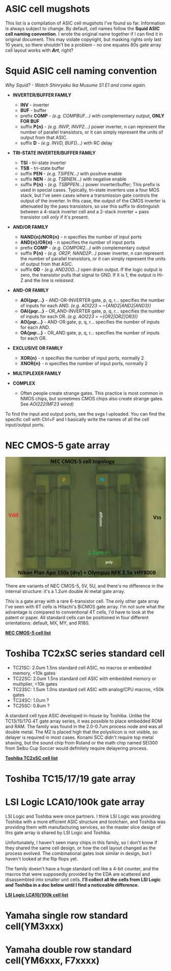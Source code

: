 # ASIC cell mugshots
This list is a compilation of ASIC cell mugshots I've found so far. Information is always subject to change. By default, cell names follow the <b>Squid ASIC cell naming convention</b>. I wrote the original name together if I can find it in original document. This may violate copyright, but masking rights only last 10 years, so there shouldn't be a problem - no one equates 80s gate array cell layout works with <i><b>Art</b></i>, right? 

# Squid ASIC cell naming convention
<i>Why Squid? - Watch Shinryaku Ika Musume S1 E1 and come again.</i>

- **INVERTER/BUFFER FAMILY**
    - **INV** - inverter
    - **BUF** - buffer
    - prefix **COMP** - _(e.g. COMPBUF...)_ with complementary output, **ONLY FOR BUF** 
    - suffix **P{n}** - _(e.g. INVP, INVP2...)_ power inverter, n can represent the number of parallel transistors, or it can simply represent the units of output from that ASIC.
    - suffix **D** - _(e.g. INVD, BUFD...)_ with RC delay

- **TRI-STATE INVERTER/BUFFER FAMILY**
    - **TSI** - tri-state inverter
    - **TSB** - tri-state buffer
    - suffix **PEN** - _(e.g. TSIPEN...)_ with positive enable
    - suffix **NEN** - _(e.g. TSBNEN...)_ with negative enable
    - suffix **P{n}** - _(e.g. TSBPPEN...)_ power inverter/buffer; This prefix is used in special cases. Typically, tri-state inverters use a four MOS stack, but I've seen cases where a transmission gate controls the output of the inverter. In this case, the output of the CMOS inverter is attenuated by the pass transistors, so use this suffix to distinguish between a 4-stack inverter cell and a 2-stack inverter + pass transistor cell _only_ if it's present.

- **AND/OR FAMILY**
    - **NAND{n}/NOR{n}** - n specifies the number of input ports
    - **AND{n}/OR{n}** - n specifies the number of input ports
    - prefix **COMP** - _(e.g. COMPOR2...)_ with complementary output
    - suffix **P{n}** - _(e.g. OR2P, NAND2P...)_ power inverter, n can represent the number of parallel transistors, or it can simply represent the units of output from that ASIC.
    - suffix **OD** - _(e.g. AND2OD...)_ open drain output. If the logic output is zero, the transistor pulls that signal to GND. If it is 1, the output is Hi-Z and the line is _released_.

- **AND-OR FAMILY**
    - **AOI{pqr...}** - AND-OR-INVERTER gate, p, q, r... specifies the number of inputs for each AND. _(e.g. AOI223 = ~{AND2|AND2|AND3})_
    - **OAI{pqr...}** - OR_AND-INVERTER gate, p, q, r... specifies the number of inputs for each OR. _(e.g. AOI223 = ~{OR2|OR2|OR3})_
    - **AO{pqr...}** - AND-OR gate, p, q, r... specifies the number of inputs for each AND.
    - **OA{pqr...}** - OR_AND gate, p, q, r... specifies the number of inputs for each OR.

- **EXCLUSIVE OR FAMILY**
    - **XOR{n}** - n specifies the number of input ports, normally 2
    - **XNOR{n}** - n specifies the number of input ports, normally 2

- **MULTIPLEXER FAMILY**

- **COMPLEX**
    - Often people create strange gates. This practice is most common in NMOS chips, but sometimes CMOS chips also create strange gates. See _AOI222(MF23 wired)_

To find the input and output ports, see the svgs I uploaded. You can find the specific cell with Ctrl+F and I basically write the names of all the cell input/output ports.

# NEC CMOS-5 gate array
<p align=center><img alt="LSI Logic SCAN power flip flop" src="./assets_list_main/nec_cmos5_topology.jpg" height="auto" width="640"></p>

There are variants of NEC CMOS-5, 5V, 5U, and there's no difference in the internal structure: it's a 1.2um double Al metal gate array.

This is a gate array with a rare 6-transistor cell. The only other gate array I've seen with 6T cells is Hitachi's BiCMOS gate array. I'm not sure what the advantage is compared to conventional 4T cells, I'd have to look at the patent or paper. All standard cells can be positioned in four different orientations: default, MX, MY, and R180.

**[NEC CMOS-5 cell list](./CELL_NEC_CMOS5.md)**

# Toshiba TC2xSC series standard cell
* TC21SC: 2.0um 1.5ns standard cell ASIC, no macros or embedded memory, <10k gates
* TC22SC: 2.0um 1.5ns standard cell ASIC with embedded memory or multiplier, <10k gates
* TC23SC: 1.5um 1.0ns standard cell ASIC with analog/CPU macros, <50k gates
* TC24SC: 1.0um ?
* TC25SC: 0.8um ?

A standard cell type ASIC developed in-house by Toshiba. Unlike the TC13/15/17G 4T gate array series, it was possible to place embedded ROM and RAM. The family was found in the 2.0-0.7um process node and was all double metal. The M2 is placed high that the polysilicon is not visible, so delayer is required in most cases. Konami SCC didn't require top metal shaving, but the sound chip from Roland or the math chip named SEI300 from Seibu Cup Soccer would definitely require delayering process.

**[Toshiba TC2xSC cell list](./CELL_TOSHIBA_TC2XSC.md)**


# Toshiba TC15/17/19 gate array

# LSI Logic LCA10/100k gate array
LSI Logic and Toshiba were once partners. I think LSI Logic was providing Toshiba with a more efficient ASIC structure and toolchain, and Toshiba was providing them with manufacturing services, so the master slice design of this gate array is shared by LSI Logic and Toshiba. 

Unfortunately, I haven't seen many chips in this family, so I don't know if they shared the same cell design, or how the cell layout changed as the process evolved. The combinational gates look similar in design, but I haven't looked at the flip flops yet.

The family doesn't have a huge standard cell like a 4-bit counter, and the macros that were supposedly provided by the EDA are scattered and disassembled into smaller unit cells. **I'll collect all the cells from LSI Logic and Toshiba in a doc below until I find a noticeable difference.**

**[LSI Logic LCA10/100k cell list](./CELL_LSI_LCA10_100K.md)**

# Yamaha single row standard cell(YM3xxx)

# Yamaha double row standard cell(YM6xxx, F7xxxx)